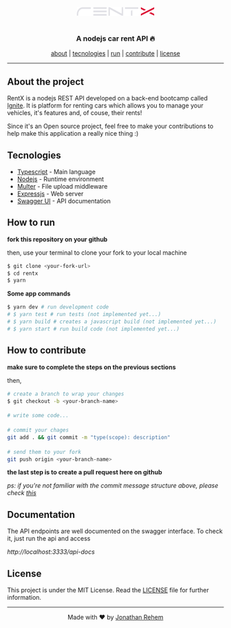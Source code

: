 <div align=center><img src=".github/logo.png"/></div>
<br/>
<h3 align=center>A nodejs car rent API 🔥</h3>

<div align=center>
<a href="#About-the-project">about</a> |
<a href="#Tecnologies">tecnologies</a> |
<a href="#How-to-run">run</a> |
<a href="#How-to-contribute">contribute</a> |
<a href="#License">license</a>
</div>

---

## About the project

RentX is a nodejs REST API developed on a back-end bootcamp called [Ignite](https://pages.rocketseat.com.br/ignite). It is platform for renting cars which allows you to manage your vehicles, it's features and, of couse, their rents!

Since it's an Open source project, feel free to make your contributions to help make this application a really nice thing :)

## Tecnologies

- [Typescript](https://www.typescriptlang.org/) - Main language
- [Nodejs](https://www.nodejs.org) - Runtime environment
- [Multer](https://github.com/expressjs/multer) - File upload middleware
- [Expressjs](https://github.com/expressjs/express) - Web server
- [Swagger UI](https://swagger.io/) - API documentation

## How to run

**fork this repository on your github**

then, use your terminal to clone your fork to your local machine

```bash
$ git clone <your-fork-url>
$ cd rentx
$ yarn
```

**Some app commands**
```bash
$ yarn dev # run development code
# $ yarn test # run tests (not implemented yet...)
# $ yarn build # creates a javascript build (not implemented yet...)
# $ yarn start # run build code (not implemented yet...)
```

## How to contribute

**make sure to complete the steps on the previous sections**

then,

```bash
# create a branch to wrap your changes
$ git checkout -b <your-branch-name>

# write some code...

# commit your chages
git add . && git commit -m "type(scope): description"

# send them to your fork
git push origin <your-branch-name>
```

**the last step is to create a pull request here on github**

*ps: if you're not familiar with the commit message structure above, please check [this](https://gist.github.com/joshbuchea/6f47e86d2510bce28f8e7f42ae84c716)*

## Documentation

The API endpoints are well documented on the swagger interface. To check it, just run the api and access

*http://localhost:3333/api-docs*

## License

This project is under the MIT License. Read the [LICENSE](LICENSE) file for further information.

---

<div align=center>Made with ❤️ by <a href="https://www.linkedin.com/in/jonathan-rehem-7101171a5/">Jonathan Rehem</a></div>
